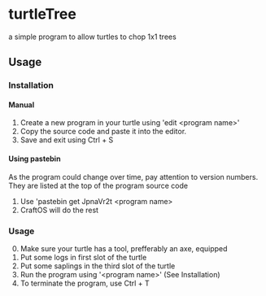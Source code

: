 # turtleTree

a simple program to allow turtles to chop 1x1 trees

## Usage

### Installation

#### Manual

1. Create a new program in your turtle using 'edit \<program name\>'
2. Copy the source code and paste it into the editor.
3. Save and exit using Ctrl + S

#### Using pastebin

As the program could change over time, pay attention to version numbers. They are listed at the top of the program source code

1. Use 'pastebin get JpnaVr2t \<program name\>
2. CraftOS will do the rest

### Usage

0. Make sure your turtle has a tool, prefferably an axe, equipped
1. Put some logs in first slot of the turtle
2. Put some saplings in the third slot of the turtle
3. Run the program using '\<program name\>' (See Installation)
4. To terminate the program, use Ctrl + T